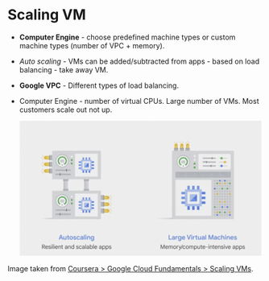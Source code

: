 # Scaling VM

* **Computer Engine** - choose predefined machine types or custom machine types (number of VPC + memory).
* *Auto scaling* - VMs can be added/subtracted from apps - based on load balancing - take away VM.
* **Google VPC** - Different types of load balancing.
* Computer Engine - number of virtual CPUs. Large number of VMs. Most customers scale out not up.

  ![scaling_vm.png](assets/scaling_vm.png)

Image taken from [Coursera > Google Cloud Fundamentals > Scaling VMs](https://www.coursera.org/learn/gcp-fundamentals/lecture/0FQqh/scaling-virtual-machines). 
